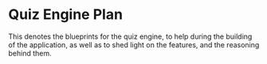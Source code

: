 # Quiz Engine Plan

This denotes the blueprints for the quiz engine, to help during the building of the application, as well as to shed light on the features, and the reasoning behind them.


